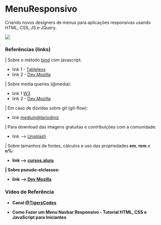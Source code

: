 # MenuResponsivo

Criando novos designers de menus para aplicações responsivas usando HTML, CSS, JS e JQuery.


![](https://github.com/rubenslyra/MenuResponsivo/blob/master/assets/screenshot-videomenu.gif)

### Referências (links)

| Sobre o método <a href="https://tableless.com.br/explorando-metodo-bind-em-javascript/" target="_blank">bind</a> com javascript:

- link 1 - <a href="https://tableless.com.br/explorando-metodo-bind-em-javascript/" target="_blank">Tableless</a>
- link 2 - <a href="https://developer.mozilla.org/pt-BR/docs/Web/JavaScript/Reference/Global_Objects/Function/bind" target="_blank"> Dev Mozilla</a>

| Sobre media queries (@media):

- link 1 <a href="https://www.w3.org/TR/mediaqueries-5/" target="_blank"> W3 </a>
- link 2 - <a href="https://developer.mozilla.org/pt-BR/docs/Web/CSS/Media_Queries/Using_media_queries" target="_blank"> Dev Mozilla</a>

| Em caso de dúvidas sobre git (git-flow):

- link <a href="https://medium.com/@lariodiniz/tutorial-git-com-git-flow-476ad906c8ae" target="_blank"> medium@lariodiniz</a>

| Para download das imagens gratuitas e contribuições com a comunidade:

- link --> <a href="https://unsplash.com/t/3d-renders" target="_blank">Unsplash</a>

| Sobre tamanhos de fontes, cálculos e uso das propriedades <b>em</b>, <b>rem</b> e <b>n%</n>:

- link --> <a href="https://cursos.alura.com.br/forum/topico-em-ou-rem-34821?gclid=CjwKCAjwzt6LBhBeEiwAbPGOgYgKf0z_g2YIjlSEXzbxRi4BvDkYRp8y4zEFyYEsQoG5BbG_Xxe-zhoCZS0QAvD_BwE" target="_blank">cursos.alura</a>

| Sobre pseudo-elclasses:

- link --> <a href="https://developer.mozilla.org/pt-BR/docs/Web/CSS/:nth-child" target="_blank"> Dev Mozilla</a>

### Vídeo de Referência

- Canal <a href="https://www.youtube.com/watch?v=bHRXRYTppHM" target="_blank">@TigersCodes </a>

- <i class="fas fa-play-circle"></i> Como Fazer um Menu Navbar Responsivo - Tutorial HTML, CSS e JavaScript para Iniciantes

<link rel="stylesheet" href="https://use.fontawesome.com/releases/v5.6.1/css/all.css" integrity="sha384-gfdkjb5BdAXd+lj+gudLWI+BXq4IuLW5IT+brZEZsLFm++aCMlF1V92rMkPaX4PP" crossorigin="anonymous">

